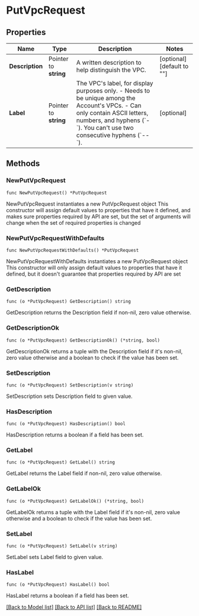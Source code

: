 # PutVpcRequest

## Properties

Name | Type | Description | Notes
------------ | ------------- | ------------- | -------------
**Description** | Pointer to **string** | A written description to help distinguish the VPC. | [optional] [default to ""]
**Label** | Pointer to **string** | The VPC&#39;s label, for display purposes only.  - Needs to be unique among the Account&#39;s VPCs. - Can only contain ASCII letters, numbers, and hyphens (&#x60;-&#x60;). You can&#39;t use two consecutive hyphens (&#x60;--&#x60;). | [optional] 

## Methods

### NewPutVpcRequest

`func NewPutVpcRequest() *PutVpcRequest`

NewPutVpcRequest instantiates a new PutVpcRequest object
This constructor will assign default values to properties that have it defined,
and makes sure properties required by API are set, but the set of arguments
will change when the set of required properties is changed

### NewPutVpcRequestWithDefaults

`func NewPutVpcRequestWithDefaults() *PutVpcRequest`

NewPutVpcRequestWithDefaults instantiates a new PutVpcRequest object
This constructor will only assign default values to properties that have it defined,
but it doesn't guarantee that properties required by API are set

### GetDescription

`func (o *PutVpcRequest) GetDescription() string`

GetDescription returns the Description field if non-nil, zero value otherwise.

### GetDescriptionOk

`func (o *PutVpcRequest) GetDescriptionOk() (*string, bool)`

GetDescriptionOk returns a tuple with the Description field if it's non-nil, zero value otherwise
and a boolean to check if the value has been set.

### SetDescription

`func (o *PutVpcRequest) SetDescription(v string)`

SetDescription sets Description field to given value.

### HasDescription

`func (o *PutVpcRequest) HasDescription() bool`

HasDescription returns a boolean if a field has been set.

### GetLabel

`func (o *PutVpcRequest) GetLabel() string`

GetLabel returns the Label field if non-nil, zero value otherwise.

### GetLabelOk

`func (o *PutVpcRequest) GetLabelOk() (*string, bool)`

GetLabelOk returns a tuple with the Label field if it's non-nil, zero value otherwise
and a boolean to check if the value has been set.

### SetLabel

`func (o *PutVpcRequest) SetLabel(v string)`

SetLabel sets Label field to given value.

### HasLabel

`func (o *PutVpcRequest) HasLabel() bool`

HasLabel returns a boolean if a field has been set.


[[Back to Model list]](../README.md#documentation-for-models) [[Back to API list]](../README.md#documentation-for-api-endpoints) [[Back to README]](../README.md)


